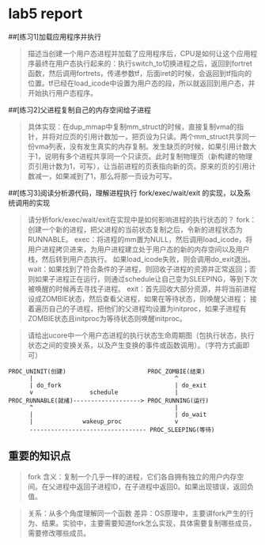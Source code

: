 # lab5 report

##[练习1]加载应用程序并执行
> 描述当创建一个用户态进程并加载了应用程序后，CPU是如何让这个应用程序最终在用户态执行起来的：执行switch_to切换进程之后，返回到fortret函数，然后调用fortrets，传递参数tf，后面iret的时候，会返回到tf指向的位置。tf已经在load_icode中设置为用户态的段，所以就返回到用户态，并开始执行用户态程序。

##[练习2]父进程复制自己的内存空间给子进程
> 具体实现：在dup_mmap中复制mm_struct的时候，直接复制vma的指针，并将对应页的引用计数加一，把页设为只读。两个mm_struct共享同一份vma列表，没有发生真实的内存复制。发生缺页的时候，如果引用计数大于1，说明有多个进程共享同一个只读页。此时复制物理页（新构建的物理页引用计数为1，可写），让当前进程的页表指向新的页。原来的页的引用计数减一，如果减到了1，那么将那一页设为可写。

##[练习3]阅读分析源代码，理解进程执行 fork/exec/wait/exit 的实现，以及系统调用的实现
> 请分析fork/exec/wait/exit在实现中是如何影响进程的执行状态的？
> fork：创建一个新的进程，把父进程的当前状态复制之后，令新的进程状态为RUNNABLE。
> exec：将进程的mm置为NULL，然后调用load_icode，将用户进程拷贝进来，为用户进程建立处于用户态的新的内存空间以及用户栈，然后转到用户态执行。 如果load_icode失败，则会调用do_exit退出。
> wait：如果找到了符合条件的子进程，则回收子进程的资源并正常返回；否则如果子进程正在运行，则通过schedule让自己变为SLEEPING，等到下次被唤醒的时候再去寻找子进程。
> exit：首先回收大部分资源，并将当前进程设成ZOMBIE状态，然后查看父进程，如果在等待状态，则唤醒父进程； 接着遍历自己的子进程，把他们的父进程均设置为initproc，如果子进程有ZOMBIE状态且initproc为等待状态则唤醒initproc。

> 请给出ucore中一个用户态进程的执行状态生命周期图（包执行状态，执行状态之间的变换关系，以及产生变换的事件或函数调用）。（字符方式画即可）

```
PROC_UNINIT(创建)                       PROC_ZOMBIE(结束)
      |                                        ^
      | do_fork                                | do_exit
      v                schedule                |
PROC_RUNNABLE(就绪)-------------------> PROC_RUNNING(运行)
      ^                                        |
      |                                        | do_wait
      |              wakeup_proc               v
      --------------------------------- PROC_SLEEPING(等待)
```


## 重要的知识点

> fork
> 含义：复制一个几乎一样的进程，它们各自拥有独立的用户内存空间。在父进程中返回子进程ID，在子进程中返回0。如果出现错误，返回负值。

> 关系：从多个角度理解同一个函数
> 差异：OS原理中，主要讲fork产生的行为、结果。实验中，主要需要知道fork怎么实现，具体需要复制哪些成员，需要修改哪些成员。
